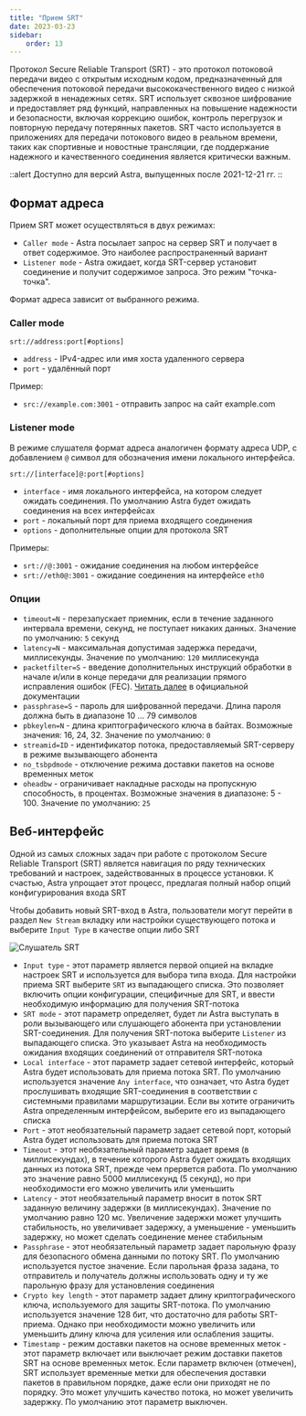 ```yaml
---
title: "Прием SRT"
date: 2023-03-23
sidebar:
    order: 13
---
```


Протокол Secure Reliable Transport (SRT) - это протокол потоковой передачи видео с открытым исходным кодом, предназначенный для обеспечения потоковой передачи высококачественного видео с низкой задержкой в ненадежных сетях. SRT использует сквозное шифрование и предоставляет ряд функций, направленных на повышение надежности и безопасности, включая коррекцию ошибок, контроль перегрузок и повторную передачу потерянных пакетов. SRT часто используется в приложениях для передачи потокового видео в реальном времени, таких как спортивные и новостные трансляции, где поддержание надежного и качественного соединения является критически важным.

::alert Доступно для версий Astra, выпущенных после 2021-12-21 гг. ::

## Формат адреса[](https://help.cesbo.com/astra/receiving/ip/srt#address-format)

Прием SRT может осуществляться в двух режимах:

- `Caller mode` - Astra посылает запрос на сервер SRT и получает в ответ содержимое. Это наиболее распространенный вариант
- `Listener mode` - Astra ожидает, когда SRT-сервер установит соединение и получит содержимое запроса. Это режим "точка-точка".

Формат адреса зависит от выбранного режима.

### Caller mode

```
srt://address:port[#options]
```

- `address` - IPv4-адрес или имя хоста удаленного сервера
- `port` - удалённый порт

Пример:

- `src://example.com:3001` - отправить запрос на сайт example.com

### Listener mode

В режиме слушателя формат адреса аналогичен формату адреса UDP, с добавлением `@` символ для обозначения имени локального интерфейса.

```
srt://[interface]@:port[#options]
```

- `interface` - имя локального интерфейса, на котором следует ожидать соединения. По умолчанию Astra будет ожидать соединения на всех интерфейсах
- `port` - локальный порт для приема входящего соединения
- `options` - дополнительные опции для протокола SRT

Примеры:

- `srt://@:3001` - ожидание соединения на любом интерфейсе
- `srt://eth0@:3001` - ожидание соединения на интерфейсе `eth0`

### Опции

- `timeout=N` - перезапускает приемник, если в течение заданного интервала времени, секунд, не поступает никаких данных. Значение по умолчанию: `5` секунд
- `latency=N` - максимальная допустимая задержка передачи, миллисекунды. Значение по умолчанию: `120` миллисекунда
- `packetfilter=S` - введение дополнительных инструкций обработки в начале и/или в конце передачи для реализации прямого исправления ошибок (FEC). [Читать далее](https://github.com/Haivision/srt/blob/master/docs/features/packet-filtering-and-fec.md#configuring-the-fec-filter) в официальной документации
- `passphrase=S` - пароль для шифрованной передачи. Длина пароля должна быть в диапазоне 10 ... 79 символов
- `pbkeylen=N` - длина криптографического ключа в байтах. Возможные значения: 16, 24, 32. Значение по умолчанию: `0`
- `streamid=ID` - идентификатор потока, предоставляемый SRT-серверу в режиме вызывающего абонента
- `no_tsbpdmode` - отключение режима доставки пакетов на основе временных меток
- `oheadbw` - ограничивает накладные расходы на пропускную способность, в процентах. Возможные значения в диапазоне: 5 - 100. Значение по умолчанию: `25`

## Веб-интерфейс[](https://help.cesbo.com/astra/receiving/ip/srt#web-interface)

Одной из самых сложных задач при работе с протоколом Secure Reliable Transport (SRT) является навигация по ряду технических требований и настроек, задействованных в процессе установки. К счастью, Astra упрощает этот процесс, предлагая полный набор опций конфигурирования входа SRT

Чтобы добавить новый SRT-вход в Astra, пользователи могут перейти в раздел `New Stream` вкладку или настройки существующего потока и выберите `Input Type` в качестве опции либо SRT

![Слушатель SRT](https://cdn.cesbo.com/help/astra/receiving/ip/srt/listener.png)

- `Input type` - этот параметр является первой опцией на вкладке настроек SRT и используется для выбора типа входа. Для настройки приема SRT выберите `SRT` из выпадающего списка. Это позволяет включить опции конфигурации, специфичные для SRT, и ввести необходимую информацию для получения SRT-потока
- `SRT mode` - этот параметр определяет, будет ли Astra выступать в роли вызывающего или слушающего абонента при установлении SRT-соединения. Для получения SRT-потока выберите `Listener` из выпадающего списка. Это указывает Astra на необходимость ожидания входящих соединений от отправителя SRT-потока
- `Local interface` - этот параметр задает сетевой интерфейс, который Astra будет использовать для приема потока SRT. По умолчанию используется значение `Any interface`, что означает, что Astra будет прослушивать входящие SRT-соединения в соответствии с системными правилами маршрутизации. Если вы хотите ограничить Astra определенным интерфейсом, выберите его из выпадающего списка
- `Port` - этот необязательный параметр задает сетевой порт, который Astra будет использовать для приема потока SRT
- `Timeout` - этот необязательный параметр задает время (в миллисекундах), в течение которого Astra будет ожидать входящих данных из потока SRT, прежде чем прервется работа. По умолчанию это значение равно 5000 миллисекунд (5 секунд), но при необходимости его можно увеличить или уменьшить
- `Latency` - этот необязательный параметр вносит в поток SRT заданную величину задержки (в миллисекундах). Значение по умолчанию равно 120 мс. Увеличение задержки может улучшить стабильность, но увеличивает задержку, а уменьшение - уменьшить задержку, но может сделать соединение менее стабильным
- `Passphrase` - этот необязательный параметр задает парольную фразу для безопасного обмена данными по потоку SRT. По умолчанию используется пустое значение. Если парольная фраза задана, то отправитель и получатель должны использовать одну и ту же парольную фразу для установления соединения
- `Crypto key length` - этот параметр задает длину криптографического ключа, используемого для защиты SRT-потока. По умолчанию используется значение 128 бит, что достаточно для работы SRT-приема. Однако при необходимости можно увеличить или уменьшить длину ключа для усиления или ослабления защиты.
- `Timestamp` - режим доставки пакетов на основе временных меток - этот параметр включает или выключает режим доставки пакетов SRT на основе временных меток. Если параметр включен (отмечен), SRT использует временные метки для обеспечения доставки пакетов в правильном порядке, даже если они приходят не по порядку. Это может улучшить качество потока, но может увеличить задержку. По умолчанию этот параметр выключен.
